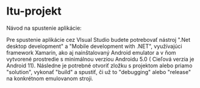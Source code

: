 # Itu-projekt

Návod na spustenie aplikácie:

Pre spustenie aplikácie cez VIsual Studio budete potrebovať nástroj ".Net desktop development"  a "Mobile development with .NET", využívajúci framework Xamarin,
ako aj nainštalovaný Android emulator a v ňom vytvorené prostredie s minimálnou verziou Androidu 5.0 ( Cieľová verzia je Android 11). 
Následne je potrebné otvoriť zložku s projektom alebo priamo "solution", vykonať "build" a spustiť, či už to "debugging" alebo "release" na konkrétnom emulovanom stroji. 
